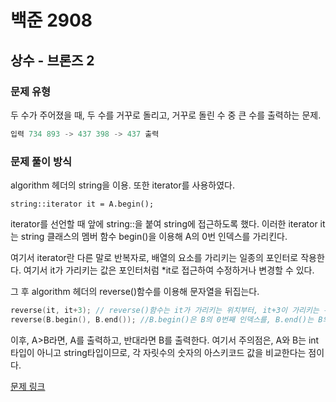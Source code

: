 # 백준 2908
## 상수 - 브론즈 2
### 문제 유형

두 수가 주어졌을 때, 두 수를 거꾸로 돌리고, 거꾸로 돌린 수 중 큰 수를 출력하는 문제.
~~~cpp
입력 734 893 -> 437 398 -> 437 출력
~~~

### 문제 풀이 방식

algorithm 헤더의 string을 이용. 또한 iterator를 사용하였다.
~~~
string::iterator it = A.begin();
~~~ 
iterator를 선언할 때 앞에 string::을 붙여 string에 접근하도록 했다.
이러한 iterator it는 string 클래스의 멤버 함수 begin()을 이용해 A의 0번 인덱스를 가리킨다.

여기서 iterator란 다른 말로 반복자로, 배열의 요소를 가리키는 일종의 포인터로 작용한다. 여기서 it가 가리키는
값은 포인터처럼 *it로 접근하여 수정하거나 변경할 수 있다.

그 후 algorithm 헤더의 reverse()함수를 이용해 문자열을 뒤집는다.
~~~cpp
reverse(it, it+3); // reverse()함수는 it가 가리키는 위치부터, it+3이 가리키는 위치의 바로 전까지 순서를 뒤집는다.
reverse(B.begin(), B.end()); //B.begin()은 B의 0번째 인덱스를, B.end()는 B의 마지막 인덱스 바로 뒤를 가리킨다.
~~~

이후, A>B라면, A를 출력하고, 반대라면 B를 출력한다. 
여기서 주의점은, A와 B는 int 타입이 아니고 string타입이므로, 각 자릿수의 숫자의 아스키코드 값을 비교한다는 점이다.

[문제 링크](https://www.acmicpc.net/submit/2908/94084795)
